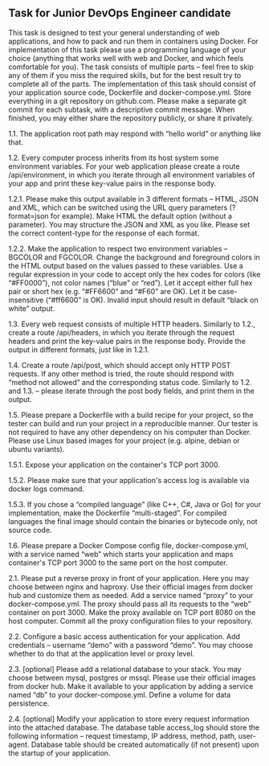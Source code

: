 ## Task for Junior DevOps Engineer candidate 
This task is designed to test your general understanding of web applications, and how to pack  and run them in containers using Docker. For implementation of this task please use a  programming language of your choice (anything that works well with web and Docker, and which  feels comfortable for you). The task consists of multiple parts – feel free to skip any of them if you  miss the required skills, but for the best result try to complete all of the parts. 
The implementation of this task should consist of your application source code, Dockerfile and  docker-compose.yml. Store everything in a git repository on github.com. Please make a  separate git commit for each subtask, with a descriptive commit message. When finished, you  may either share the repository publicly, or share it privately.


1.1. The application root path may respond with “hello world” or anything like that.

1.2. Every computer process inherits from its host system some environment variables. For your  web application please create a route /api/environment, in which you iterate through all  environment variables of your app and print these key-value pairs in the response body. 

1.2.1. Please make this output available in 3 different formats – HTML, JSON and XML, which  can be switched using the URL query parameters (?format=json for example). Make HTML  the default option (without a parameter). You may structure the JSON and XML as you like. Please  set the correct content-type for the response of each format. 

1.2.2. Make the application to respect two environment variables – BGCOLOR and FGCOLOR.  Change the background and foreground colors in the HTML output based on the values passed  to these variables. Use a regular expression in your code to accept only the hex codes for colors  (like “#FF0000”), not color names (“blue” or “red”). Let it accept either full hex pair or short hex  (e.g. “#FF6600” and “#F60” are OK). Let it be case-insensitive (“#ff6600” is OK). Invalid input  should result in default “black on white” output. 

1.3. Every web request consists of multiple HTTP headers. Similarly to 1.2., create a route  /api/headers, in which you iterate through the request headers and print the key-value pairs  in the response body. Provide the output in different formats, just like in 1.2.1. 

1.4. Create a route /api/post, which should accept only HTTP POST requests. If any other  method is tried, the route should respond with “method not allowed” and the corresponding status  code. Similarly to 1.2. and 1.3. – please iterate through the post body fields, and print them in the  output.

1.5. Please prepare a Dockerfile with a build recipe for your project, so the tester can build  and run your project in a reproducible manner. Our tester is not required to have any other  dependency on his computer than Docker. Please use Linux based images for your project (e.g.  alpine, debian or ubuntu variants). 

1.5.1. Expose your application on the container's TCP port 3000. 

1.5.2. Please make sure that your application's access log is available via docker logs command. 

1.5.3. If you chose a “compiled language” (like C++, C#, Java or Go) for your implementation,  make the Dockerfile “multi-staged”. For compiled languages the final image should contain the  binaries or bytecode only, not source code. 

1.6. Please prepare a Docker Compose config file, docker-compose.yml, with a service named  “web” which starts your application and maps container's TCP port 3000 to the same port on the  host computer. 

2.1. Please put a reverse proxy in front of your application. Here you may choose between nginx and haproxy. Use their official images from docker hub and customize them as needed. Add a  service named “proxy” to your docker-compose.yml. The proxy should pass all its requests  to the “web” container on port 3000. Make the proxy available on TCP port 8080 on the host  computer. Commit all the proxy configuration files to your repository. 

2.2. Configure a basic access authentication for your application. Add credentials – username  “demo” with a password “demo”. You may choose whether to do that at the application level or  proxy level. 

2.3. [optional] Please add a relational database to your stack. You may choose between mysql,  postgres or mssql. Please use their official images from docker hub. Make it available to your  application by adding a service named “db” to your docker-compose.yml. Define a volume  for data persistence. 

2.4. [optional] Modify your application to store every request information into the attached  database. The database table access_log should store the following information – request  timestamp, IP address, method, path, user-agent. Database table should be created automatically  (if not present) upon the startup of your application.
